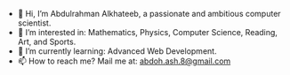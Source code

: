 - 👋 Hi, I’m Abdulrahman Alkhateeb, a passionate and ambitious computer scientist.
- 👀 I’m interested in: Mathematics, Physics, Computer Science, Reading, Art, and Sports.
- 🌱 I’m currently learning: Advanced Web Development.
- 📫 How to reach me? Mail me at: abdoh.ash.8@gmail.com
